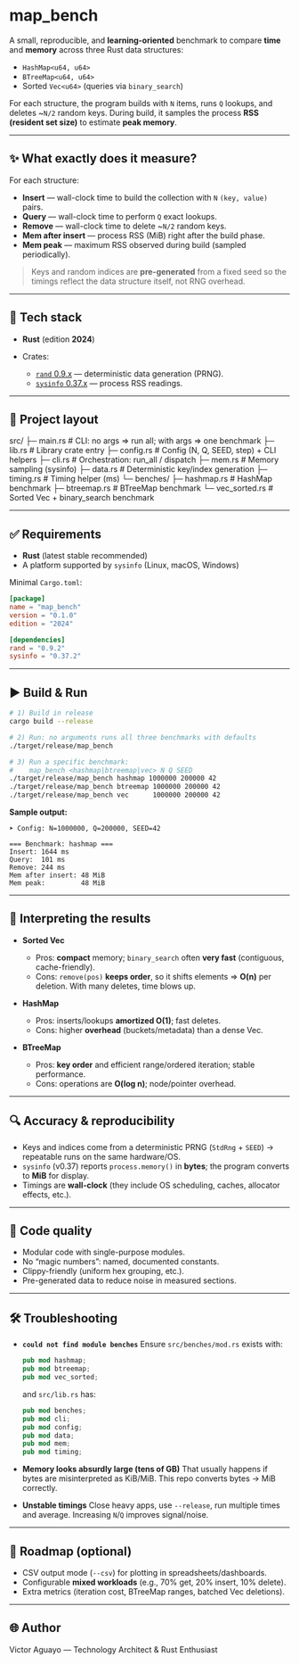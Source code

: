 # map_bench

A small, reproducible, and **learning-oriented** benchmark to compare **time** and **memory** across three Rust data structures:

* `HashMap<u64, u64>`
* `BTreeMap<u64, u64>`
* Sorted `Vec<u64>` (queries via `binary_search`)

For each structure, the program builds with `N` items, runs `Q` lookups, and deletes ~`N/2` random keys. During build, it samples the process **RSS (resident set size)** to estimate **peak memory**.

---

## ✨ What exactly does it measure?

For each structure:

* **Insert** — wall-clock time to build the collection with `N` `(key, value)` pairs.
* **Query** — wall-clock time to perform `Q` exact lookups.
* **Remove** — wall-clock time to delete ~`N/2` random keys.
* **Mem after insert** — process RSS (MiB) right after the build phase.
* **Mem peak** — maximum RSS observed during build (sampled periodically).

> Keys and random indices are **pre-generated** from a fixed seed so the timings reflect the data structure itself, not RNG overhead.

---

## 🧰 Tech stack

* **Rust** (edition **2024**)
* Crates:

  * [`rand` 0.9.x](https://crates.io/crates/rand) — deterministic data generation (PRNG).
  * [`sysinfo` 0.37.x](https://crates.io/crates/sysinfo) — process RSS readings.

---

## 📁 Project layout

src/
├─ main.rs                 # CLI: no args => run all; with args => one benchmark
├─ lib.rs                  # Library crate entry
├─ config.rs               # Config (N, Q, SEED, step) + CLI helpers
├─ cli.rs                  # Orchestration: run_all / dispatch
├─ mem.rs                  # Memory sampling (sysinfo)
├─ data.rs                 # Deterministic key/index generation
├─ timing.rs               # Timing helper (ms)
└─ benches/
   ├─ hashmap.rs           # HashMap benchmark
   ├─ btreemap.rs          # BTreeMap benchmark
   └─ vec_sorted.rs        # Sorted Vec + binary_search benchmark

---

## ✅ Requirements

* **Rust** (latest stable recommended)
* A platform supported by `sysinfo` (Linux, macOS, Windows)

Minimal `Cargo.toml`:

```toml
[package]
name = "map_bench"
version = "0.1.0"
edition = "2024"

[dependencies]
rand = "0.9.2"
sysinfo = "0.37.2"
```

---

## ▶️ Build & Run

```bash
# 1) Build in release
cargo build --release

# 2) Run: no arguments runs all three benchmarks with defaults
./target/release/map_bench

# 3) Run a specific benchmark:
#    map_bench <hashmap|btreemap|vec> N Q SEED
./target/release/map_bench hashmap 1000000 200000 42
./target/release/map_bench btreemap 1000000 200000 42
./target/release/map_bench vec      1000000 200000 42
```

**Sample output:**

```
➤ Config: N=1000000, Q=200000, SEED=42

=== Benchmark: hashmap ===
Insert: 1644 ms
Query:  101 ms
Remove: 244 ms
Mem after insert: 48 MiB
Mem peak:         48 MiB
```

---

## 📖 Interpreting the results

* **Sorted Vec**

  * Pros: **compact** memory; `binary_search` often **very fast** (contiguous, cache-friendly).
  * Cons: `remove(pos)` **keeps order**, so it shifts elements ⇒ **O(n)** per deletion. With many deletes, time blows up.

* **HashMap**

  * Pros: inserts/lookups **amortized O(1)**; fast deletes.
  * Cons: higher **overhead** (buckets/metadata) than a dense Vec.

* **BTreeMap**

  * Pros: **key order** and efficient range/ordered iteration; stable performance.
  * Cons: operations are **O(log n)**; node/pointer overhead.

---

## 🔍 Accuracy & reproducibility

* Keys and indices come from a deterministic PRNG (`StdRng` + `SEED`) → repeatable runs on the same hardware/OS.
* `sysinfo` (v0.37) reports `process.memory()` in **bytes**; the program converts to **MiB** for display.
* Timings are **wall-clock** (they include OS scheduling, caches, allocator effects, etc.).

---

## 🧹 Code quality

* Modular code with single-purpose modules.
* No “magic numbers”: named, documented constants.
* Clippy-friendly (uniform hex grouping, etc.).
* Pre-generated data to reduce noise in measured sections.

---

## 🛠️ Troubleshooting

* **`could not find module benches`**
  Ensure `src/benches/mod.rs` exists with:

  ```rust
  pub mod hashmap;
  pub mod btreemap;
  pub mod vec_sorted;
  ```

  and `src/lib.rs` has:

  ```rust
  pub mod benches;
  pub mod cli;
  pub mod config;
  pub mod data;
  pub mod mem;
  pub mod timing;
  ```

* **Memory looks absurdly large (tens of GB)**
  That usually happens if bytes are misinterpreted as KiB/MiB. This repo converts bytes → MiB correctly.

* **Unstable timings**
  Close heavy apps, use `--release`, run multiple times and average. Increasing `N`/`Q` improves signal/noise.

---

## 🧭 Roadmap (optional)

* CSV output mode (`--csv`) for plotting in spreadsheets/dashboards.
* Configurable **mixed workloads** (e.g., 70% get, 20% insert, 10% delete).
* Extra metrics (iteration cost, BTreeMap ranges, batched Vec deletions).

---


## 🌐 Author

Victor Aguayo — Technology Architect & Rust Enthusiast
